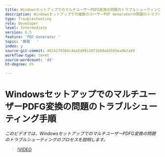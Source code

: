 ```yaml
---
title: WindowsセットアップでのマルチユーザーPDFG変換の問題のトラブルシューティング手順
description: Windowsセットアップでの複数のユーザーPDF Generatorの問題のトラブルシューティング。
type: Troubleshooting
role: Developer
level: Intermediate
version: 6.5
feature: 'PDF Generator '
topic: '開発   '
index: y
source-git-commit: 462417d384c4aa5d99110f1b8dadd165ea9b2a49
workflow-type: tm+mt
source-wordcount: '49'
ht-degree: 6%

---
```


# WindowsセットアップでのマルチユーザーPDFG変換の問題のトラブルシューティング手順

*このビデオでは、WindowsセットアップでのマルチユーザーPDFG変換の問題のトラブルシューティングのプロセスを説明します。*

>[!VIDEO](https://video.tv.adobe.com/v/335550?quality=9&learn=on)

